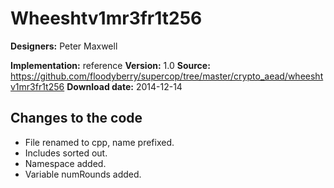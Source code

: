 # Wheeshtv1mr3fr1t256

**Designers:** Peter Maxwell

**Implementation:** reference
**Version:** 1.0
**Source:** https://github.com/floodyberry/supercop/tree/master/crypto_aead/wheeshtv1mr3fr1t256
**Download date:** 2014-12-14

## Changes to the code

* File renamed to cpp, name prefixed.
* Includes sorted out.
* Namespace added.
* Variable numRounds added.
